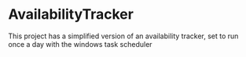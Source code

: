 # AvailabilityTracker
This project has a simplified version of an availability tracker, set to run once a day with the windows task scheduler
